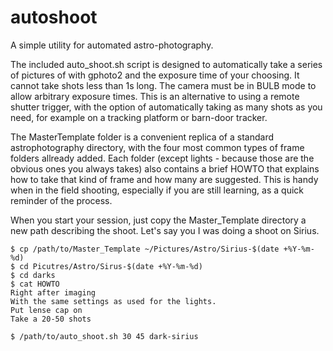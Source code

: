 # autoshoot
A simple utility for automated astro-photography.

The included auto_shoot.sh script is designed to automatically take a series of pictures of with gphoto2 and the exposure time of your choosing.
It cannot take shots less than 1s long.
The camera must be in BULB mode to allow arbitrary exposure times.
This is an alternative to using a remote shutter trigger, with the option of automatically taking as many shots as you need, for example on a tracking platform or barn-door tracker.

The MasterTemplate folder is a convenient replica of a standard astrophotography directory, with the four most common types of frame folders allready added. Each folder (except lights - because those are the obvious ones you always takes) also contains a brief HOWTO that explains how to take that kind of frame and how many are suggested. This is handy when in the field shooting, especially if you are still learning, as a quick reminder of the process.

When you start your session, just copy the Master_Template directory a new path describing the shoot. Let's say you I was doing a shoot on Sirius.

```
$ cp /path/to/Master_Template ~/Pictures/Astro/Sirius-$(date +%Y-%m-%d)
$ cd Picutres/Astro/Sirus-$(date +%Y-%m-%d)
$ cd darks
$ cat HOWTO
Right after imaging
With the same settings as used for the lights.
Put lense cap on
Take a 20-50 shots

$ /path/to/auto_shoot.sh 30 45 dark-sirius
```
